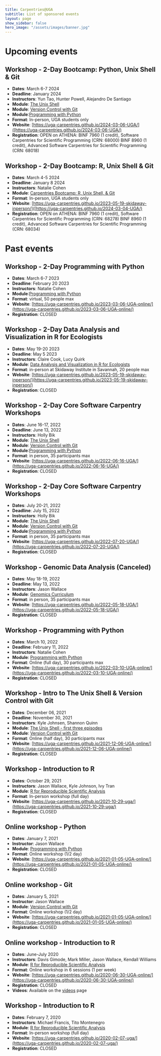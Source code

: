```yaml
---
title: Carpentries@UGA
subtitle: List of sponsored events
layout: page
show_sidebar: false
hero_image: "/assets/images/banner.jpg"
---
```

# Upcoming events
## Workshop - 2-Day Bootcamp: Python, Unix Shell & Git
* **Dates**: March 6-7 2024
* **Deadline**: January 2024
* **Instructors**: Yun Tao, Hunter Powell, Alejandro De Santiago
* **Module**: [The Unix Shell](https://swcarpentry.github.io/shell-novice/)
* **Module**: [Version Control with Git](https://swcarpentry.github.io/git-novice/)
* **Module**:[Programming with Python](https://swcarpentry.github.io/python-novice-inflammation/)
* **Format**: In-person, UGA students only
* **Website**: [https://uga-carpentries.github.io/2024-03-06-UGA/]([https://uga-carpentries.github.io/2024-03-06-UGA/)
* **Registration**: OPEN on ATHENA: BINF 7960 (1 credit), Software Carpentries for Scientific Programming (CRN: 68000) 
BINF 8960 (1 credit), Advanced Software Carpentries for Scientific Programming (CRN: 68018) 
<!-- Check back soon for upcoming workshop opportunities -->

## Workshop - 2-Day Bootcamp: R, Unix Shell & Git
* **Dates**: March 4-5 2024
* **Deadline**: January 8 2024
* **Instructors**: Natalie Cohen
* **Module**: [Carpentries Bootcamp: R, Unix Shell, & Git](https://swcarpentry.github.io/shell-novice/)
* **Format**: In-person, UGA students only
* **Website**: [https://uga-carpentries.github.io/2023-05-19-skidaway-inperson/]([https://uga-carpentries.github.io/2024-03-04-UGA/)
* **Registration**: OPEN on ATHENA: BINF 7960 (1 credit), Software Carpentries for Scientific Programming (CRN: 68278) 
BINF 8960 (1 credit), Advanced Software Carpentries for Scientific Programming (CRN: 68034) 
<!-- Check back soon for upcoming workshop opportunities -->

# Past events
## Workshop - 2-Day Programming with Python
* **Dates**: March 6-7 2023
* **Deadline**: February 20 2023
* **Instructors**: Natalie Cohen
* **Module**:[Programming with Python](https://swcarpentry.github.io/python-novice-inflammation/)
* **Format**: virtual, 50 people max
* **Website**: [https://uga-carpentries.github.io/2023-03-06-UGA-online/](https://uga-carpentries.github.io/2023-03-06-UGA-online/)
* **Registration**: CLOSED
<!-- Check back soon for upcoming workshop opportunities -->

## Workshop - 2-Day Data Analysis and Visualization in R for Ecologists
* **Dates**: May 19-20 2023
* **Deadline**: May 5 2023
* **Instructors**: Claire Cook, Lucy Quirk
* **Module**: [Data Analysis and Visualization in R for Ecologists](https://datacarpentry.org/R-ecology-lesson/)
* **Format**: in-person at Skidaway Institute in Savannah, 20 people max
* **Website**: [https://uga-carpentries.github.io/2023-05-19-skidaway-inperson/](https://uga-carpentries.github.io/2023-05-19-skidaway-inperson/)
* **Registration**: CLOSED
<!-- Check back soon for upcoming workshop opportunities -->

## Workshop - 2-Day Core Software Carpentry Workshops
* **Dates**: June 16-17, 2022
* **Deadline**: June 13, 2022
* **Instructors**: Holly Bik
* **Module**: [The Unix Shell](https://swcarpentry.github.io/shell-novice/)
* **Module**: [Version Control with Git](https://swcarpentry.github.io/git-novice/)
* **Module**:[Programming with Python](https://swcarpentry.github.io/python-novice-inflammation/)
* **Format**: in person, 35 participants max
* **Website**: [https://uga-carpentries.github.io/2022-06-16-UGA/](https://uga-carpentries.github.io/2022-06-16-UGA/)
* **Registration**: CLOSED
<!-- Check back soon for upcoming workshop opportunities -->

## Workshop - 2-Day Core Software Carpentry Workshops
* **Dates**: July 20-21, 2022
* **Deadline**: July 15, 2022
* **Instructors**: Holly Bik
* **Module**: [The Unix Shell](https://swcarpentry.github.io/shell-novice/)
* **Module**: [Version Control with Git](https://swcarpentry.github.io/git-novice/)
* **Module**:[Programming with Python](https://swcarpentry.github.io/python-novice-inflammation/)
* **Format**: in person, 35 participants max
* **Website**: [https://uga-carpentries.github.io/2022-07-20-UGA/](https://uga-carpentries.github.io/2022-07-20-UGA/)
* **Registration**: CLOSED
<!-- Check back soon for upcoming workshop opportunities -->

## Workshop - Genomic Data Analysis (Canceled)
* **Dates**: May 18-19, 2022
* **Deadline**: May 13, 2022
* **Instructors**: Jason Wallace
* **Module**: [Genomics Curriculum](https://datacarpentry.org/lessons/#genomics-workshop)
* **Format**: in person, 35 participants max
* **Website**: [https://uga-carpentries.github.io/2022-05-18-UGA/](https://uga-carpentries.github.io/2022-05-18-UGA/)
* **Registration**: CLOSED
<!-- Check back soon for upcoming workshop opportunities -->

## Workshop - Programming with Python
* **Dates**: March 10, 2022
* **Deadline**: February 11, 2022
* **Instructors**: Natalie Cohen
* **Module**: [Programming with Python](https://swcarpentry.github.io/python-novice-inflammation/)
* **Format**: Online (full day), 30 participants max
* **Website**: [https://uga-carpentries.github.io/2022-03-10-UGA-online/](https://uga-carpentries.github.io/2022-03-10-UGA-online/)
* **Registration**: CLOSED
<!-- Check back soon for upcoming workshop opportunities -->

## Workshop - Intro to The Unix Shell & Version Control with Git
* **Dates**: December 06, 2021
* **Deadline**: November 30, 2021
* **Instructors**: Kyle Johnsen, Shannon Quinn
* **Module**: [The Unix Shell - first three episodes](https://swcarpentry.github.io/shell-novice/)
* **Module**: [Version Control with Git](https://swcarpentry.github.io/git-novice/)
* **Format**: Online (half day), 30 participants max
* **Website**: [https://uga-carpentries.github.io/2021-12-06-UGA-online/](https://uga-carpentries.github.io/2021-12-06-UGA-online/)
* **Registration**: CLOSED
<!-- Check back soon for upcoming workshop opportunities -->

## Workshop - Introduction to R
* **Dates**: October 29, 2021
* **Instructors**: Jason Wallace, Kyle Johnson, Ivy Tran
* **Module**: [R for Reproducible Scientific Analysis](http://swcarpentry.github.io/r-novice-gapminder)
* **Format**: In-person workshop (full day)
* **Website**: [https://uga-carpentries.github.io/2021-10-29-uga/](https://uga-carpentries.github.io/2021-10-29-uga/)
* **Registration**: CLOSED
<!-- Check back soon for upcoming workshop opportunities -->
 
## Online workshop - Python
* **Dates**: January 7, 2021
* **Instructor**: Jason Wallace
* **Module**: [Programming with Python](https://swcarpentry.github.io/python-novice-inflammation)
* **Format**: Online workshop (1/2 day)
* **Website**: [https://uga-carpentries.github.io/2021-01-05-UGA-online/](https://uga-carpentries.github.io/2021-01-05-UGA-online/)
* **Registration**: CLOSED
<!-- * **Videos**: Available on the [videos](videos) page -->

## Online workshop - Git
* **Dates**: January 5, 2021
* **Instructor**: Jason Wallace
* **Module**: [Version Control with Git](http://swcarpentry.github.io/git-novice)
* **Format**: Online workshop (1/2 day)
* **Website**: [https://uga-carpentries.github.io/2021-01-05-UGA-online/](https://uga-carpentries.github.io/2021-01-05-UGA-online/)
* **Registration**: CLOSED
<!-- * **Videos**: Available on the [videos](videos) page -->


## Online workshop - Introduction to R
* **Dates**: June-July 2020
* **Instructors**: Davis Gimode, Mark Miller, Jason Wallace, Kendall Williams
* **Module**: [R for Reproducible Scientific Analysis](http://swcarpentry.github.io/r-novice-gapminder)
* **Format**: Online workshop in 6 sessions (1 per week)
* **Website**: [https://uga-carpentries.github.io/2020-06-30-UGA-online/](https://uga-carpentries.github.io/2020-06-30-UGA-online/)
* **Registration**: CLOSED
* **Videos**: Available on the [videos](videos) page

## Workshop - Introduction to R
* **Dates**: February 7, 2020
* **Instructors**: Michael Francis, Tito Montenegro
* **Module**: [R for Reproducible Scientific Analysis](http://swcarpentry.github.io/r-novice-gapminder)
* **Format**: In-person workshop (full day)
* **Website**: [https://uga-carpentries.github.io/2020-02-07-uga/](https://uga-carpentries.github.io/2020-02-07-uga/)
* **Registration**: CLOSED



 
 
